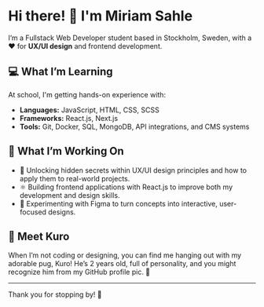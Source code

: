 # Hi there! 👋 I'm Miriam Sahle

I’m a Fullstack Web Developer student based in Stockholm, Sweden, with a :heart: for **UX/UI design** and frontend development. 

## 💻 What I’m Learning
At school, I'm getting hands-on experience with:
- **Languages:** JavaScript, HTML, CSS, SCSS
- **Frameworks:** React.js, Next.js
- **Tools:** Git, Docker, SQL, MongoDB, API integrations, and CMS systems

## 🔭 What I’m Working On
- 💬 Unlocking hidden secrets within UX/UI design principles and how to apply them to real-world projects.
- ⚛️ Building frontend applications with React.js to improve both my development and design skills.
- 🎨 Experimenting with Figma to turn concepts into interactive, user-focused designs.

## 🐾 Meet Kuro
When I’m not coding or designing, you can find me hanging out with my adorable pug, Kuro! He’s 2 years old, full of personality, and you might recognize him from my GitHub profile pic. 🐶

---

Thank you for stopping by! 🌟


